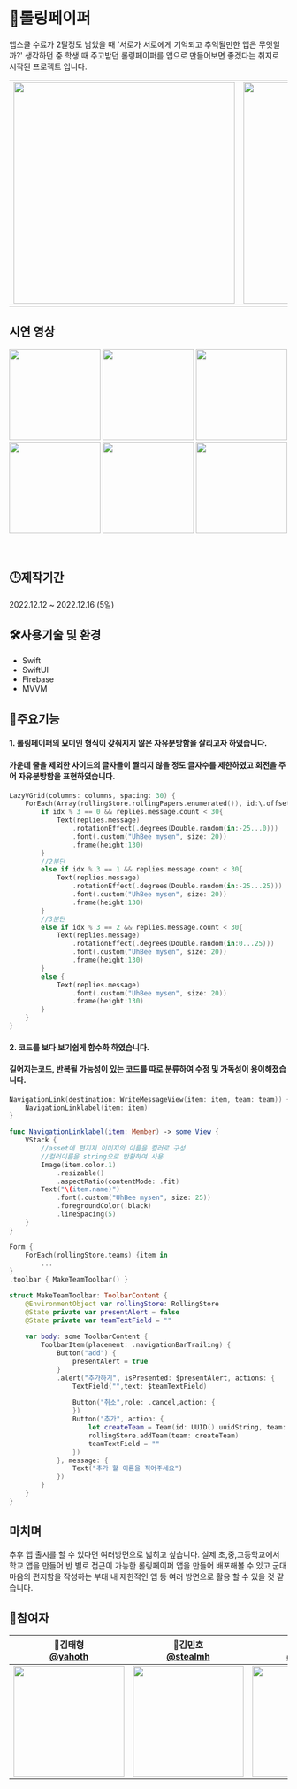 # 🦁롤링페이퍼

앱스쿨 수료가 2달정도 남았을 때 '서로가 서로에게 기억되고 추억될만한 앱은 무엇일까?' 생각하던 중 학생 때 주고받던 롤링페이퍼를 앱으로 만들어보면 좋겠다는 취지로 시작된 프로젝트 입니다.
<table>
  <tr>
    <td>
      <img alt="" src="https://user-images.githubusercontent.com/66459715/210161392-7bd082b4-6429-43cd-8543-8e7636fdb0ef.png" width="400">
    </td>
    <td>
      <img alt="" src="https://user-images.githubusercontent.com/66459715/210161395-5dcedf47-ab5b-4d1f-ac7d-deada8683dae.png" width="400">
    </td>
    <td>
      <img alt="" src="https://user-images.githubusercontent.com/66459715/210161398-3ecd6c02-344c-482d-b8e2-9aaeecdbdd87.png" width="400">
    </td>
        <td>
      <img alt="" src="https://user-images.githubusercontent.com/66459715/210161400-1f5edcdd-89e9-4f27-b007-e74860820b68.png" width="400">
    </td>
        <td>
      <img alt="" src="https://user-images.githubusercontent.com/66459715/210161402-017d9f01-f056-4ca5-ae29-74ae80c5d0c3.png" width="400">
    </td>
  </tr>
</table>

## 시연 영상

<p float="left">
  <img alt="" src="https://user-images.githubusercontent.com/66459715/210173987-de1699ff-939c-434e-8a95-599463827032.gif" width="165">
  <img alt="" src="https://user-images.githubusercontent.com/66459715/210161392-7bd082b4-6429-43cd-8543-8e7636fdb0ef.png" width="165">
  <img alt="" src="https://user-images.githubusercontent.com/66459715/210161395-5dcedf47-ab5b-4d1f-ac7d-deada8683dae.png" width="165">
  <img alt="" src="https://user-images.githubusercontent.com/66459715/210161398-3ecd6c02-344c-482d-b8e2-9aaeecdbdd87.png" width="165">
  <img alt="" src="https://user-images.githubusercontent.com/66459715/210161400-1f5edcdd-89e9-4f27-b007-e74860820b68.png" width="165">
  <img alt="" src="https://user-images.githubusercontent.com/66459715/210161402-017d9f01-f056-4ca5-ae29-74ae80c5d0c3.png" width="165">
</p>

 &nbsp;

## 🕒제작기간

2022.12.12 ~ 2022.12.16 (5일)

## 🛠사용기술 및 환경
- Swift
- SwiftUI
- Firebase
- MVVM

## 🧐주요기능

#### 1. 롤링페이퍼의 묘미인 형식이 갖춰지지 않은 자유분방함을 살리고자 하였습니다.
#### 가운데 줄을 제외한 사이드의 글자들이 짤리지 않을 정도 글자수를 제한하였고 회전을 주어 자유분방함을 표현하였습니다.
```swift
LazyVGrid(columns: columns, spacing: 30) {
    ForEach(Array(rollingStore.rollingPapers.enumerated()), id:\.offset){ idx,replies in
        if idx % 3 == 0 && replies.message.count < 30{
            Text(replies.message)
                .rotationEffect(.degrees(Double.random(in:-25...0)))
                .font(.custom("UhBee mysen", size: 20))
                .frame(height:130)
        }
        //2분단
        else if idx % 3 == 1 && replies.message.count < 30{
            Text(replies.message)
                .rotationEffect(.degrees(Double.random(in:-25...25)))
                .font(.custom("UhBee mysen", size: 20))
                .frame(height:130)
        }
        //3분단
        else if idx % 3 == 2 && replies.message.count < 30{
            Text(replies.message)
                .rotationEffect(.degrees(Double.random(in:0...25)))
                .font(.custom("UhBee mysen", size: 20))
                .frame(height:130)
        }
        else {
            Text(replies.message)
                .font(.custom("UhBee mysen", size: 20))
                .frame(height:130)
        }
    }
}
```

#### 2. 코드를 보다 보기쉽게 함수화 하였습니다.
#### 길어지는코드, 반복될 가능성이 있는 코드를 따로 분류하여 수정 및 가독성이 용이해졌습니다.
```swift
NavigationLink(destination: WriteMessageView(item: item, team: team)) {                               
    NavigationLinklabel(item: item)
}

func NavigationLinklabel(item: Member) -> some View {
    VStack {
        //asset에 편지지 이미지의 이름을 컬러로 구성
        //컬러이름을 string으로 반환하여 사용
        Image(item.color.1)
            .resizable()
            .aspectRatio(contentMode: .fit)
        Text("\(item.name)")
            .font(.custom("UhBee mysen", size: 25))
            .foregroundColor(.black)
            .lineSpacing(5)
    }
}
```
```swift
Form {
    ForEach(rollingStore.teams) {item in
        ...
}  
.toolbar { MakeTeamToolbar() }

struct MakeTeamToolbar: ToolbarContent {
    @EnvironmentObject var rollingStore: RollingStore
    @State private var presentAlert = false
    @State private var teamTextField = ""
    
    var body: some ToolbarContent {
        ToolbarItem(placement: .navigationBarTrailing) {
            Button("add") {
                presentAlert = true
            }
            .alert("추가하기", isPresented: $presentAlert, actions: {
                TextField("",text: $teamTextField)
                
                Button("취소",role: .cancel,action: {
                })
                Button("추가", action: {
                    let createTeam = Team(id: UUID().uuidString, team: teamTextField)
                    rollingStore.addTeam(team: createTeam)
                    teamTextField = ""
                })
            }, message: {
                Text("추가 할 이름을 적어주세요")
            })
        }
    }
}
```

## 마치며

추후 앱 출시를 할 수 있다면 여러방면으로 넓히고 싶습니다. 실제 초,중,고등학교에서 학교 앱을 만들어 반 별로 접근이 가능한 롤링페이퍼 앱을 만들어 배포해볼 수 있고 군대 마음의 편지함을 작성하는 부대 내 제한적인 앱 등 여러 방면으로 활용 할 수 있을 것 같습니다.

## 🌟참여자
| 📎김태형<br/>[@yahoth](https://github.com/yahoth)<br/> | 📎김민호<br/> [@stealmh](https://github.com/stealmh)<br/> | 📎김영서<br/>[@yngddo](https://github.com/suekim999)<br/> |
| :----------------------------------------------------------: | :---------------------------------------------: | :-------------------------------------------------: |
|<img src="https://github.com/yahoth.png?size=200" width=200> | <img src="https://avatars.githubusercontent.com/u/66459715?v=4" width=200>  | <img src="https://github.com/yngddo.png?size=200" width=200> |
